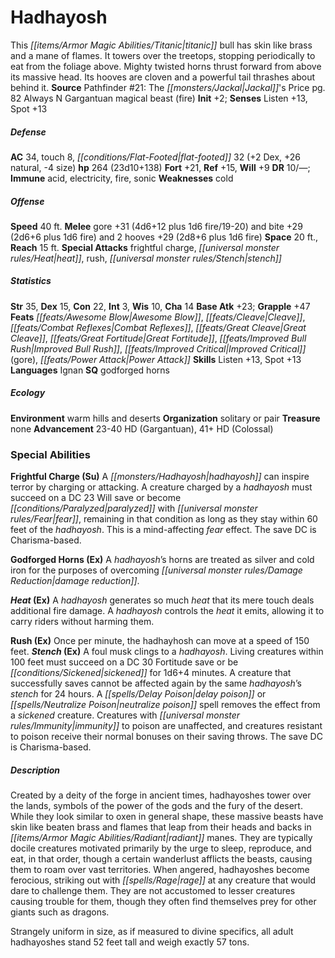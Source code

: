 ﻿---
cssclass: [monsters]
title1: Hadhayosh
is_3.5: true
desc_short: This titanic bull has skin like brass and a mane of flames. It towers
  over the treetops, stopping periodically to eat from the foliage above. Mighty twisted
  horns thrust forward from above its massive head. Its hooves are cloven and a powerful
  tail thrashes about behind it.
title2: Hadhayosh
CR: 18
sources:
- name: "Pathfinder #21: The Jackal's Price"
  page: 82
  link: http://paizo.com/pathfinder/adventurePath/legacyOfFire/v5748btpy87uv
alignment: Always N
size: Gargantuan
type: magical beast
subtypes:
- fire
initiative:
  bonus: 2
AC:
  AC: 34
  touch: 8
  flat_footed: 32
  components:
    dex: 2
    natural: 26
    size: -4
HP:
  HP: 264
  long: 23d10+138
saves:
  fort: 21
  ref: 15
  will: 9
DR:
- amount: 10
  weakness: '-'
immunities:
- acid
- electricity
- fire
- sonic
weaknesses:
- cold
speeds:
  base: 40
attacks:
  melee:
  - - text: gore +31 (4d6+12 plus 1d6 fire/19-20)
      entries:
      - - damage: 4d6+12
          crit_range: 19-20
        - damage: 1d6
          type: fire
          crit_range: 19-20
      attack: gore
      bonus:
      - 31
    - text: bite +29 (2d6+6 plus 1d6 fire)
      entries:
      - - damage: 2d6+6
        - damage: 1d6
          type: fire
      attack: bite
      bonus:
      - 29
    - text: 2 hooves +29 (2d8+6 plus 1d6 fire)
      entries:
      - - damage: 2d8+6
        - damage: 1d6
          type: fire
      count: 2
      attack: hooves
      bonus:
      - 29
  special:
  - frightful charge
  - heat
  - rush
  - stench
space: 20
reach: 15
ability_scores:
  STR: 35
  DEX: 15
  CON: 22
  INT: 3
  WIS: 10
  CHA: 14
BAB: 23
grapple_3.5: 47
feats:
- name: Awesome Blow
- name: Cleave
- name: Combat Reflexes
- name: Great Cleave
- name: Great Fortitude
- name: Improved Bull Rush
- name: Improved Critical (gore)
- name: Power Attack
skills:
  Listen: 13
  Spot: 13
languages:
- Ignan
special_qualities:
- godforged horns
ecology:
  environment: warm hills and deserts
  organization: solitary or pair
  treasure_type: none
  advancement_3.5:
  - type: size
    HD_min: 23
    size: Gargantuan
    HD_max: 40
  - type: size
    HD_min: 41
    size: Colossal
special_abilities:
  Frightful Charge (Su): A hadhayosh can inspire terror by charging or attacking.
    A creature charged by a hadhayosh must succeed on a DC 23 Will save or become
    paralyzed with fear, remaining in that condition as long as they stay within 60
    feet of the hadhayosh. This is a mind-affecting fear effect. The save DC is Charisma-based.
  Godforged Horns (Ex): A hadhayosh's horns are treated as silver and cold iron for
    the purposes of overcoming damage reduction.
  Heat (Ex): A hadhayosh generates so much heat that its mere touch deals additional
    fire damage. A hadhayosh controls the heat it emits, allowing it to carry riders
    without harming them.
  Rush (Ex): Once per minute, the hadhayhosh can move at a speed of 150 feet.
  Stench (Ex): A foul musk clings to a hadhayosh. Living creatures within 100 feet
    must succeed on a DC 30 Fortitude save or be sickened for 1d6+4 minutes. A creature
    that successfully saves cannot be affected again by the same hadhayosh's stench
    for 24 hours. A delay poison or neutralize poison spell removes the effect from
    a sickened creature. Creatures with immunity to poison are unaffected, and creatures
    resistant to poison receive their normal bonuses on their saving throws. The save
    DC is Charisma-based.
desc_long: |-
  Created by a deity of the forge in ancient times, hadhayoshes tower over the lands, symbols of the power of the gods and the fury of the desert. While they look similar to oxen in general shape, these massive beasts have skin like beaten brass and flames that leap from their heads and backs in radiant manes. They are typically docile creatures motivated primarily by the urge to sleep, reproduce, and eat, in that order, though a certain wanderlust afflicts the beasts, causing them to roam over vast territories. When angered, hadhayoshes become ferocious, striking out with rage at any creature that would dare to challenge them. They are not accustomed to lesser creatures causing trouble for them, though they often find themselves prey for other giants such as dragons.

  Strangely uniform in size, as if measured to divine specifics, all adult hadhayoshes stand 52 feet tall and weigh exactly 57 tons.

---

# Hadhayosh
This _[[items/Armor Magic Abilities/Titanic|titanic]]_ bull has skin like brass and a mane of flames. It towers over the treetops, stopping periodically to eat from the foliage above. Mighty twisted horns thrust forward from above its massive head. Its hooves are cloven and a powerful tail thrashes about behind it.
**Source** Pathfinder #21: The _[[monsters/Jackal|Jackal]]_'s Price pg. 82
Always N Gargantuan magical beast (fire)
**Init** +2; **Senses** Listen +13, Spot +13

##### Defense

**AC** 34, touch 8, _[[conditions/Flat-Footed|flat-footed]]_ 32 (+2 Dex, +26 natural, -4 size)
**hp** 264 (23d10+138)
**Fort** +21, **Ref** +15, **Will** +9
**DR** 10/—; **Immune** acid, electricity, fire, sonic
**Weaknesses** cold

##### Offense
**Speed** 40 ft.
**Melee** gore +31 (4d6+12 plus 1d6 fire/19-20) and bite +29 (2d6+6 plus 1d6 fire) and 2 hooves +29 (2d8+6 plus 1d6 fire)
**Space** 20 ft., **Reach** 15 ft.
**Special Attacks** frightful charge, _[[universal monster rules/Heat|heat]]_, rush, _[[universal monster rules/Stench|stench]]_

##### Statistics
**Str** 35, **Dex** 15, **Con** 22, **Int** 3, **Wis** 10, **Cha** 14
**Base Atk** +23; **Grapple** +47
**Feats** _[[feats/Awesome Blow|Awesome Blow]]_, _[[feats/Cleave|Cleave]]_, _[[feats/Combat Reflexes|Combat Reflexes]]_, _[[feats/Great Cleave|Great Cleave]]_, _[[feats/Great Fortitude|Great Fortitude]]_, _[[feats/Improved Bull Rush|Improved Bull Rush]]_, _[[feats/Improved Critical|Improved Critical]]_ (gore), _[[feats/Power Attack|Power Attack]]_
**Skills** Listen +13, Spot +13
**Languages** Ignan
**SQ** godforged horns

##### Ecology

**Environment** warm hills and deserts
**Organization** solitary or pair
**Treasure** none
**Advancement** 23-40 HD (Gargantuan), 41+ HD (Colossal)

### Special Abilities

**Frightful Charge (Su)** A _[[monsters/Hadhayosh|hadhayosh]]_ can inspire terror by charging or attacking. A creature charged by a _hadhayosh_ must succeed on a DC 23 Will save or become _[[conditions/Paralyzed|paralyzed]]_ with _[[universal monster rules/Fear|fear]]_, remaining in that condition as long as they stay within 60 feet of the _hadhayosh_. This is a mind-affecting _fear_ effect. The save DC is Charisma-based.

**Godforged Horns (Ex)** A _hadhayosh_’s horns are treated as silver and cold iron for the purposes of overcoming _[[universal monster rules/Damage Reduction|damage reduction]]_.

**_Heat_ (Ex)** A _hadhayosh_ generates so much _heat_ that its mere touch deals additional fire damage. A _hadhayosh_ controls the _heat_ it emits, allowing it to carry riders without harming them.

**Rush (Ex)** Once per minute, the hadhayhosh can move at a speed of 150 feet.
**_Stench_ (Ex)** A foul musk clings to a _hadhayosh_. Living creatures within 100 feet must succeed on a DC 30 Fortitude save or be _[[conditions/Sickened|sickened]]_ for 1d6+4 minutes. A creature that successfully saves cannot be affected again by the same _hadhayosh_’s _stench_ for 24 hours. A _[[spells/Delay Poison|delay poison]]_ or _[[spells/Neutralize Poison|neutralize poison]]_ spell removes the effect from a _sickened_ creature. Creatures with _[[universal monster rules/Immunity|immunity]]_ to poison are unaffected, and creatures resistant to poison receive their normal bonuses on their saving throws. The save DC is Charisma-based.

##### Description

Created by a deity of the forge in ancient times, hadhayoshes tower over the lands, symbols of the power of the gods and the fury of the desert. While they look similar to oxen in general shape, these massive beasts have skin like beaten brass and flames that leap from their heads and backs in _[[items/Armor Magic Abilities/Radiant|radiant]]_ manes. They are typically docile creatures motivated primarily by the urge to sleep, reproduce, and eat, in that order, though a certain wanderlust afflicts the beasts, causing them to roam over vast territories. When angered, hadhayoshes become ferocious, striking out with _[[spells/Rage|rage]]_ at any creature that would dare to challenge them. They are not accustomed to lesser creatures causing trouble for them, though they often find themselves prey for other giants such as dragons.

Strangely uniform in size, as if measured to divine specifics, all adult hadhayoshes stand 52 feet tall and weigh exactly 57 tons.